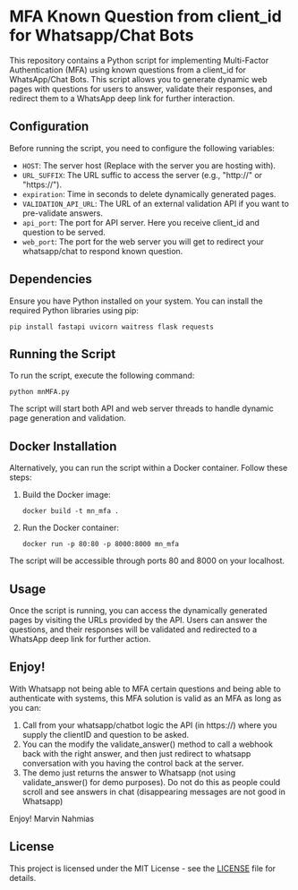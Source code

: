# MFA Known Question from client_id for Whatsapp/Chat Bots

This repository contains a Python script for implementing Multi-Factor Authentication (MFA) using known questions from a client_id for WhatsApp/Chat Bots. This script allows you to generate dynamic web pages with questions for users to answer, validate their responses, and redirect them to a WhatsApp deep link for further interaction.

## Configuration

Before running the script, you need to configure the following variables:

- `HOST`: The server host (Replace with the server you are hosting with).
- `URL_SUFFIX`: The URL suffic to access the server (e.g., "http://" or "https://").
- `expiration`: Time in seconds to delete dynamically generated pages.
- `VALIDATION_API_URL`: The URL of an external validation API if you want to pre-validate answers.
- `api_port`: The port for API server. Here you receive client_id and question to be served.
- `web_port`: The port for the web server you will get to redirect your whatsapp/chat to respond known question.

## Dependencies

Ensure you have Python installed on your system. You can install the required Python libraries using pip:

```
pip install fastapi uvicorn waitress flask requests
```

## Running the Script

To run the script, execute the following command:

```
python mnMFA.py
```

The script will start both API and web server threads to handle dynamic page generation and validation.

## Docker Installation

Alternatively, you can run the script within a Docker container. Follow these steps:

1. Build the Docker image:

   ```
   docker build -t mn_mfa .
   ```

2. Run the Docker container:

   ```
   docker run -p 80:80 -p 8000:8000 mn_mfa
   ```

The script will be accessible through ports 80 and 8000 on your localhost.

## Usage

Once the script is running, you can access the dynamically generated pages by visiting the URLs provided by the API. Users can answer the questions, and their responses will be validated and redirected to a WhatsApp deep link for further action.

## Enjoy!

With Whatsapp not being able to MFA certain questions and being able to authenticate with systems, this MFA solution is valid as an MFA as long as you can:
1. Call from your whatsapp/chatbot logic the API (in https://) where you supply the clientID and question to be asked.
2. You can the modify the validate_answer() method to call a webhook back with the right answer, and then just redirect to whatsapp conversation with you having the control back at the server.
3. The demo just returns the answer to Whatsapp (not using validate_answer() for demo purposes). Do not do this as people could scroll and see answers in chat (disappearing messages are not good in Whatsapp)

Enjoy!
Marvin Nahmias

## License

This project is licensed under the MIT License - see the [LICENSE](LICENSE) file for details.